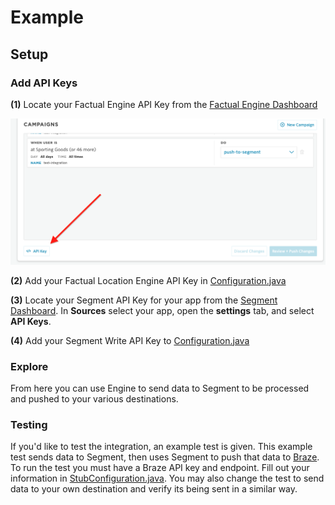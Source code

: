 # Example

## Setup

### Add API Keys

**(1)** Locate your Factual Engine API Key from the [Factual Engine Dashboard](https://engine.factual.com/garage)

![Dashboard image](./images/apikey.png)

**(2)** Add your Factual Location Engine API Key in [Configuration.java](https://github.com/Factual/engine-segment-integration-android/tree/master/example/src/main/java/com/factual/engine/segment/Configuration.java#L5)

**(3)** Locate your Segment API Key for your app from the [Segment Dashboard](https://dashboard.braze.com).  In **Sources** select your app, open the **settings** tab, and select **API Keys**.

**(4)** Add your Segment Write API Key to [Configuration.java](https://github.com/Factual/engine-segment-integration-android/tree/master/example/src/main/java/com/factual/engine/segment/Configuration.java#L6)

### Explore

From here you can use Engine to send data to Segment to be processed and pushed to your various destinations.

### Testing

If you'd like to test the integration, an example test is given.  This example test sends data to Segment, then uses Segment to push that data to [Braze](https://www.braze.com). To run the test you must have a Braze API key and endpoint.  Fill out your information in [StubConfiguration.java](https://github.com/Factual/engine-segment-integration-android/tree/master/example/src/androidTest/java/com/factual/engine/segment/StubConfiguration.java).  You may also change the test to send data to your own destination and verify its being sent in a similar way.
